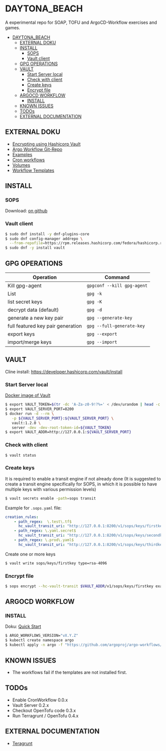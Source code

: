 DAYTONA_BEACH
=============

A experimental repo for SOAP, TOFU and ArgoCD-Workflow exercises and games.

- [DAYTONA\_BEACH](#daytona_beach)
	- [EXTERNAL DOKU](#external-doku)
	- [INSTALL](#install)
		- [SOPS](#sops)
		- [Vault client](#vault-client)
	- [GPG OPERATIONS](#gpg-operations)
	- [VAULT](#vault)
		- [Start Server local](#start-server-local)
		- [Check with client](#check-with-client)
		- [Create keys](#create-keys)
		- [Encrypt file](#encrypt-file)
	- [ARGOCD WORKFLOW](#argocd-workflow)
		- [INSTALL](#install-1)
	- [KNOWN ISSUES](#known-issues)
	- [TODOs](#todos)
	- [EXTERNAL DOCUMENTATION](#external-documentation)



EXTERNAL DOKU
-------------

* [Encrypting using Hashicorp Vault](https://github.com/getsops/sops?tab=readme-ov-file#encrypting-using-hashicorp-vault)
* [Argo Workflow Git-Repo](https://github.com/argoproj/argo-workflows?tab=readme-ov-file)
* [Examples](https://github.com/argoproj/argo-workflows/tree/main/examples)
* [Cron workflows](https://argo-workflows.readthedocs.io/en/latest/cron-workflows/)
* [Volumes](https://argo-workflows.readthedocs.io/en/latest/walk-through/volumes/)
* [Workflow Templates](https://argo-workflows.readthedocs.io/en/latest/workflow-templates/)

INSTALL
-------

### SOPS

Download: [on github](https://github.com/getsops/sops/releases)

### Vault client

```bash
$ sudo dnf install -y dnf-plugins-core
$ sudo dnf config-manager addrepo \
  --from-repofile=https://rpm.releases.hashicorp.com/fedora/hashicorp.repo
$ sudo dnf -y install vault
```



GPG OPERATIONS
--------------


| Operation                         | Command                    |
|-----------------------------------|----------------------------|
| Kill gpg-agent                    | `gpgconf --kill gpg-agent` |
| List                              | `gpg -k`                   |
| list secret keys                  | `gpg -K`                   |
| decrypt data (default)            | `gpg -d`                   |
| generate a new key pair           | `gpg --generate-key`       |
| full featured key pair generation | `gpg --full-generate-key`  |
| export keys                       | `gpg --export`             |
| import/merge keys                 | `gpg --import`             |

VAULT
-----

Cline install: https://developer.hashicorp.com/vault/install

### Start Server local

[Docker image of Vault](https://hub.docker.com/_/vault)

```bash
$ export VAULT_TOKEN=$(tr -dc 'A-Za-z0-9!?%=' < /dev/urandom | head -c 16)
$ export VAULT_SERVER_PORT=8200
$ docker run -d --rm \
   -p ${VAULT_SERVER_PORT}:${VAULT_SERVER_PORT} \
   vault:1.2.0 \
   server -dev -dev-root-token-id=${VAULT_TOKEN}
$ export VAULT_ADDR=http://127.0.0.1:${VAULT_SERVER_PORT}
```

### Check with client

```bash
$ vault status
```

### Create keys

It is required to enable a transit engine if not already done (It is suggested
to create a transit engine specifically for SOPS, in which it is possible to
have multiple keys with various permission levels)

```bash
$ vault secrets enable -path=sops transit
```

Example for `.sops.yaml` file:

```yaml
creation_rules:
    - path_regex:  \.test\.tf$
      hc_vault_transit_uri: "http://127.0.0.1:8200/v1/sops/keys/firstkey"
    - path_regex: \.yaml.secret$
      hc_vault_transit_uri: "http://127.0.0.1:8200/v1/sops/keys/secondkey"
    - path_regex: \.prod\.yaml$
      hc_vault_transit_uri: "http://127.0.0.1:8200/v1/sops/keys/thirdkey"
```

Create one or more keys

```bash
$ vault write sops/keys/firstkey type=rsa-4096
```

### Encrypt file

```bash
$ sops encrypt --hc-vault-transit $VAULT_ADDR/v1/sops/keys/firstkey examples/hello.test.tf > ./crypted/hello.test.tf
```

ARGOCD WORKFLOW
---------------

### INSTALL

Doku: [Quick Start](https://argo-workflows.readthedocs.io/en/latest/quick-start/)


```bash
$ ARGO_WORKFLOWS_VERSION="vX.Y.Z"
$ kubectl create namespace argo
$ kubectl apply -n argo -f "https://github.com/argoproj/argo-workflows/releases/download/${ARGO_WORKFLOWS_VERSION}/quick-start-minimal.yaml"
```

KNOWN ISSUES
------------

- The workflows fail if the templates are not installed first.


TODOs
-----

- Enable CronWorkflow 0.0.x
- Vault Server 0.2.x
- Checkout OpenTofu code 0.3.x
- Run Terragrunt / OpenTofu 0.4.x


EXTERNAL DOCUMENTATION
----------------------

- [Teragrunt](https://terragrunt.gruntwork.io/)